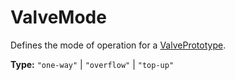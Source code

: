 # ValveMode

Defines the mode of operation for a [ValvePrototype](prototype:ValvePrototype).

**Type:** `"one-way"` | `"overflow"` | `"top-up"`

